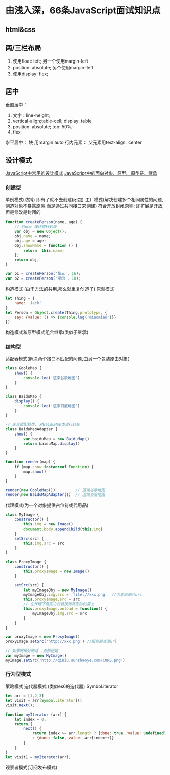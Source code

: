 # 由浅入深，66条JavaScript面试知识点

## html&css

## 两/三栏布局

1. 使用float: left; 另一个使用margin-left
2. position: absolute; 另个使用margin-left
3. 使用display: flex;

## 居中

垂直居中：
1. 文字：line-height; 
2. vertical-align;table-cell;  display: table
3. position: absolute; top: 50%;
4. flex;


水平居中： 块 用margin auto  行内元素： 父元素用text-align: center

## 设计模式

[JavaScript中常用的设计模式](https://segmentfault.com/a/1190000017787537)
[JavaScript中的面向对象、原型、原型链、继承](https://segmentfault.com/a/1190000011363171)
### 创建型

单例模式(防抖) 即有了就不去创建(闭包)
工厂模式(解决创建多个相同属性的问题, 创造对象不暴露原类,而是通过共同接口来创建)
符合开放封闭原则: 即扩展是开放,但是修改是封闭的

```js
function createPerson(name, age) {
    // 对new 操作进行封装
    var obj = new Object();
    obj.name = name;
    obj.age = age;
    obj.showName = function () {
        return  this.name;
    };
    return obj;
}

var p1 = createPerson('张三', 16);
var p2 = createPerson('李四', 18);
```

构造模式 (由于方法的共用,那么就重复创造了)
原型模式

```js
let Thing = {
    name: 'Jack'
}
let Person = Object.create(Thing.prototype, {
    say: {value: () => {console.log('miaomiao')}}
})
```

构造模式和原型模式组合继承(类似于继承)

### 结构型

适配器模式(解决两个接口不匹配的问题,由另一个包装原由对象)

```js
class GooleMap {
    show() {
        console.log('渲染谷歌地图')
    }
}

class BaiduMap {
    display() {
        console.log('渲染百度地图')
    }
}

// 定义适配器类, 对BaiduMap类进行封装
class BaiduMapAdapter {
    show() {
        var baiduMap = new BaiduMap()
        return baiduMap.display() 
    }
}

function render(map) {
    if (map.show instanceof Function) {
        map.show()
    }
}

render(new GooleMap())         // 渲染谷歌地图
render(new BaiduMapAdapter())  // 渲染百度地图
```

代理模式(为一个对象提供占位符或代用品)

```js
class MyImage {
    constructor() {
        this.img = new Image()
        document.body.appendChild(this.img)
    }
    setSrc(src) {
        this.img.src = src
    }
}

class ProxyImage {
    constructor() {
        this.proxyImage = new Image()
    }

    setSrc(src) {
        let myImageObj = new MyImage()
        myImageObj.img.src = 'file://xxx.png'  //为本地图片url
        this.proxyImage.src = src
        // 在代理下载完之后替换到真正的位置上
        this.proxyImage.onload = function() {
            myImageObj.img.src = src
        }
    }
}

var proxyImage = new ProxyImage()
proxyImage.setSrc('http://xxx.png') //服务器资源url

// 如果网络好的话 ,直接创建
var myImage = new MyImage()
myImage.setSrc('http://qiniu.sunzhaoye.com/CORS.png')

```

### 行为型模式

策略模式
迭代器模式 (类似es6的迭代器) Symbol.iterator

```js
let arr = [1,2,3]
let visit = arr[Symbol.iterator]()
visit.next();

function myIterator (arr) {
    let index = 0;
    return {
        next() {
            return index >= arr.length ? {done: true, value: undefined} 
            : {done: false, value: arr[index++]}
        }
    }
}
let visit1 = myIterator(arr);
```

观察者模式(订阅发布模式)